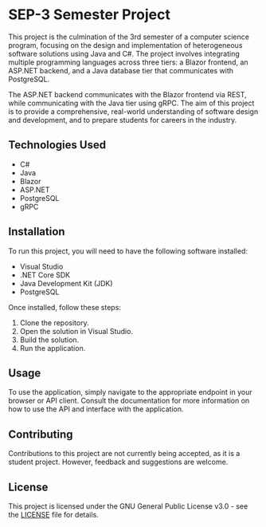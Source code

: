 # SEP-3 Semester Project

This project is the culmination of the 3rd semester of a computer science program, focusing on the design and implementation of heterogeneous software solutions using Java and C#. The project involves integrating multiple programming languages across three tiers: a Blazor frontend, an ASP.NET backend, and a Java database tier that communicates with PostgreSQL.

The ASP.NET backend communicates with the Blazor frontend via REST, while communicating with the Java tier using gRPC. The aim of this project is to provide a comprehensive, real-world understanding of software design and development, and to prepare students for careers in the industry.

## Technologies Used

- C#
- Java
- Blazor
- ASP.NET
- PostgreSQL
- gRPC

## Installation

To run this project, you will need to have the following software installed:

- Visual Studio
- .NET Core SDK
- Java Development Kit (JDK)
- PostgreSQL

Once installed, follow these steps:

1. Clone the repository.
2. Open the solution in Visual Studio.
3. Build the solution.
4. Run the application.

## Usage

To use the application, simply navigate to the appropriate endpoint in your browser or API client. Consult the documentation for more information on how to use the API and interface with the application.

## Contributing

Contributions to this project are not currently being accepted, as it is a student project. However, feedback and suggestions are welcome.

## License

This project is licensed under the GNU General Public License v3.0 - see the [LICENSE](./LICENSE) file for details.
